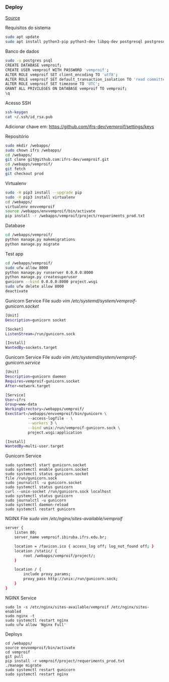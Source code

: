 ### Deploy
[Source](https://www.digitalocean.com/community/tutorials/how-to-set-up-django-with-postgres-nginx-and-gunicorn-on-ubuntu-18-04#checking-for-the-gunicorn-socket-file)



Requisitos do sistema
```bash
sudo apt update
sudo apt install python3-pip python3-dev libpq-dev postgresql postgresql-contrib nginx curl htop git vim
```


Banco de dados
```bash
sudo -u postgres psql
CREATE DATABASE vemproif;
CREATE USER vemproif WITH PASSWORD 'vemproif';
ALTER ROLE vemproif SET client_encoding TO 'utf8';
ALTER ROLE vemproif SET default_transaction_isolation TO 'read committed';
ALTER ROLE vemproif SET timezone TO 'UTC';
GRANT ALL PRIVILEGES ON DATABASE vemproif TO vemproif;
\q
```


Acesso SSH
```bash
ssh-keygen
cat ~/.ssh/id_rsa.pub
```
Adicionar chave em: https://github.com/ifrs-dev/vemproif/settings/keys


Repositório
```bash
sudo mkdir /webapps/
sudo chown ifrs /webapps/
cd /webapps/
git clone git@github.com:ifrs-dev/vemproif.git
cd /webapps/vemproif/
git fetch
git checkout prod
```


Virtualenv
```bash
sudo -H pip3 install --upgrade pip
sudo -H pip3 install virtualenv
cd /webapps/
virtualenv envvemproif
source /webapps/envvemproif/bin/activate
pip install -r /webapps/vemproif/project/requeriments_prod.txt
```


Database
```bash
cd /webapps/vemproif/
python manage.py makemigrations
python manage.py migrate
```


Test app
```bash
cd /webapps/vemproif/
sudo ufw allow 8000
python manage.py runserver 0.0.0.0:8000
python manage.py createsuperuser
gunicorn --bind 0.0.0.0:8000 project.wsgi
sudo ufw delete allow 8000
deactivate
```



Gunicorn Service File
_sudo vim /etc/systemd/system/vemproif-gunicorn.socket_
```bash
[Unit]
Description=gunicorn socket

[Socket]
ListenStream=/run/gunicorn.sock

[Install]
WantedBy=sockets.target
```



Gunicorn Service File
_sudo vim /etc/systemd/system/vemproif-gunicorn.service_
```bash
[Unit]
Description=gunicorn daemon
Requires=vemproif-gunicorn.socket
After=network.target

[Service]
User=ifrs
Group=www-data
WorkingDirectory=/webapps/vemproif/
ExecStart=/webapps/envvemproif/bin/gunicorn \
          --access-logfile - \
          --workers 3 \
          --bind unix:/run/vemproif-gunicorn.sock \
          project.wsgi:application

[Install]
WantedBy=multi-user.target
```


Gunicorn Service
```
sudo systemctl start gunicorn.socket
sudo systemctl enable gunicorn.socket
sudo systemctl status gunicorn.socket
file /run/gunicorn.sock
sudo journalctl -u gunicorn.socket
sudo systemctl status gunicorn
curl --unix-socket /run/gunicorn.sock localhost
sudo systemctl status gunicorn
sudo journalctl -u gunicorn
sudo systemctl daemon-reload
sudo systemctl restart gunicorn
```


NGINX File
_sudo vim /etc/nginx/sites-available/vemproif_
```bash
server {
    listen 80;
    server_name vemproif.ibiruba.ifrs.edu.br;

    location = /favicon.ico { access_log off; log_not_found off; }
    location /static/ {
        root /webapps/vemproif/project/;
    }

    location / {
        include proxy_params;
        proxy_pass http://unix:/run/gunicorn.sock;
    }
}
```


NGINX Service
```
sudo ln -s /etc/nginx/sites-available/vemproif /etc/nginx/sites-enabled
sudo nginx -t
sudo systemctl restart nginx
sudo ufw allow 'Nginx Full'
```


Deploys
```
cd /webapps/
source envvemproif/bin/activate
cd vemproif
git pull
pip install -r vemproif/project/requeriments_prod.txt
./manage migrate
sudo systemctl restart gunicorn
sudo systemctl restart nginx
```

